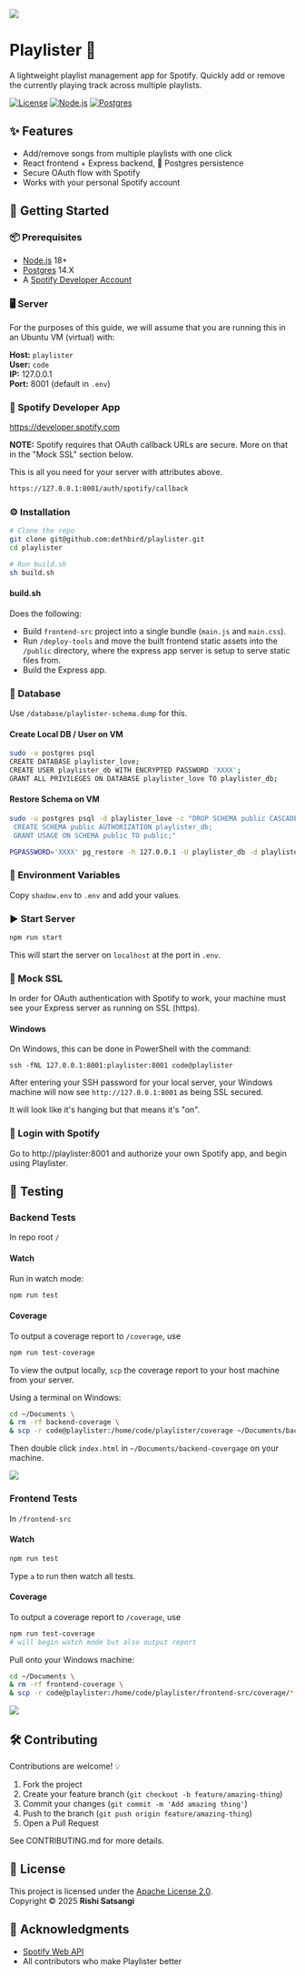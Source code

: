 ![](assets/img/playlister.love-logo.png)


# Playlister 🎵

A lightweight playlist management app for Spotify.
Quickly add or remove the currently playing track across multiple playlists.

[![License](https://img.shields.io/badge/License-Apache_2.0-blue.svg)](LICENSE)
[![Node.js](https://img.shields.io/badge/Node.js-18.x-green.svg)](https://nodejs.org/)
[![Postgres](https://img.shields.io/badge/Postgres-14.x-blue.svg)](https://www.postgresql.org/)



## ✨ Features

- Add/remove songs from multiple playlists with one click
- React frontend + Express backend, 🐘 Postgres persistence
- Secure OAuth flow with Spotify
- Works with your personal Spotify account



## 🚀 Getting Started

### 📦 Prerequisites

- [Node.js](https://nodejs.org/) 18+
- [Postgres](https://www.postgresql.org/) 14.X
- A [Spotify Developer Account](https://developer.spotify.com/dashboard/)

### 🖥️ Server

For the purposes of this guide, we will assume that you are running this in an Ubuntu VM (virtual) with:

**Host:** `playlister`  
**User:** `code`  
**IP:** 127.0.0.1  
**Port:** 8001 (default in `.env`)

### 🎵 Spotify Developer App

https://developer.spotify.com  

**NOTE:** Spotify requires that OAuth callback URLs are secure. More on that in the "Mock SSL" section below.

This is all you need for your server with attributes above.

```bash
https://127.0.0.1:8001/auth/spotify/callback
```

### ⚙️ Installation

```bash
# Clone the repo
git clone git@github.com:dethbird/playlister.git
cd playlister

# Run build.sh
sh build.sh
```

#### build.sh

Does the following:

- Build `frontend-src` project into a single bundle (`main.js` and `main.css`).
- Run `/deploy-tools` and move the built frontend static assets into the `/public` directory, where the express app server is setup to serve static files from.
- Build the Express app.

### 🐘 Database

Use `/database/playlister-schema.dump` for this.

#### Create Local DB / User on VM

```bash
sudo -u postgres psql
CREATE DATABASE playlister_love;
CREATE USER playlister_db WITH ENCRYPTED PASSWORD 'XXXX';
GRANT ALL PRIVILEGES ON DATABASE playlister_love TO playlister_db;
```

#### Restore Schema on VM

```bash
sudo -u postgres psql -d playlister_love -c "DROP SCHEMA public CASCADE;
 CREATE SCHEMA public AUTHORIZATION playlister_db;
 GRANT USAGE ON SCHEMA public TO public;"    

PGPASSWORD='XXXX' pg_restore -h 127.0.0.1 -U playlister_db -d playlister_love -j 4 --clean --if-exists --no-owner database/playlister-schema.dump
```

### 🔑 Environment Variables

Copy `shadow.env` to `.env` and add your values.

### ▶️ Start Server

```bash
npm run start
```

This will start the server on `localhost` at the port in `.env`. 

### 🔐 Mock SSL

In order for OAuth authentication with Spotify to work, your machine must see your Express server as running on SSL (https).

#### Windows

On Windows, this can be done in PowerShell with the command:

```
ssh -fNL 127.0.0.1:8001:playlister:8001 code@playlister
```

After entering your SSH password for your local server, your Windows machine will now see `http://127.0.0.1:8001` as being SSL secured.

It will look like it's hanging but that means it's "on".

### 🔑 Login with Spotify

Go to http://playlister:8001 and authorize your own Spotify app, and begin using Playlister.



## 🧪 Testing

### Backend Tests

In repo root `/`

#### Watch

Run in watch mode:

```bash
npm run test
```

#### Coverage

To output a coverage report to `/coverage`, use

```bash
npm run test-coverage
```

To view the output locally, `scp` the coverage report to your host machine from your server.

Using a terminal on Windows:

```bash
cd ~/Documents \
& rm -rf backend-coverage \
& scp -r code@playlister:/home/code/playlister/coverage ~/Documents/backend-coverage
```

Then double click `index.html` in `~/Documents/backend-covergage` on your machine.

![](assets/img/code-coverage-backend.jpg)

### Frontend Tests

In `/frontend-src`

#### Watch

```bash
npm run test
```

Type `a` to run then watch all tests.

#### Coverage

To output a coverage report to `/coverage`, use

```bash
npm run test-coverage
# will begin watch mode but also output report
```

Pull onto your Windows machine:

```bash
cd ~/Documents \
& rm -rf frontend-coverage \
& scp -r code@playlister:/home/code/playlister/frontend-src/coverage/* ~/Documents/frontend-coverage
```
![](assets/img/code-coverage-frontend.jpg)

## 🛠 Contributing

Contributions are welcome! 💡

1. Fork the project  
2. Create your feature branch (`git checkout -b feature/amazing-thing`)  
3. Commit your changes (`git commit -m 'Add amazing thing'`)  
4. Push to the branch (`git push origin feature/amazing-thing`)  
5. Open a Pull Request  

See CONTRIBUTING.md for more details.



## 📄 License

This project is licensed under the [Apache License 2.0](LICENSE).  
Copyright © 2025 **Rishi Satsangi**



## 🙌 Acknowledgments

- [Spotify Web API](https://developer.spotify.com/documentation/web-api/)
- All contributors who make Playlister better
